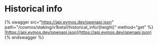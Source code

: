 # Historical info

{% swagger src="https://api.evmos.dev/openapi.json" path="/cosmos/staking/v1beta1/historical_info/{height}" method="get" %}
[https://api.evmos.dev/openapi.json](https://api.evmos.dev/openapi.json)
{% endswagger %}
